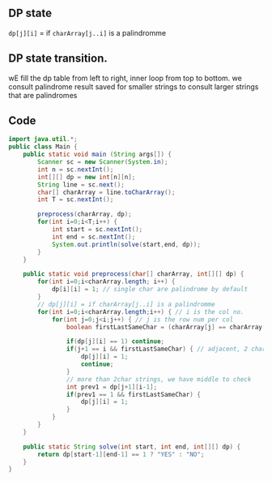 

## DP state

`dp[j][i]` = if `charArray[j..i]` is a palindromme

## DP state transition.

wE fill the dp table from left to right, inner loop from top to bottom.
we consult palindrome result saved for smaller strings to consult larger strings that are palindromes

## Code

```java
import java.util.*;
public class Main {
    public static void main (String args[]) {
		Scanner sc = new Scanner(System.in);
		int n = sc.nextInt();
		int[][] dp = new int[n][n];
		String line = sc.next();
		char[] charArray = line.toCharArray();
		int T = sc.nextInt();

		preprocess(charArray, dp);
		for(int i=0;i<T;i++) {
			int start = sc.nextInt();
			int end = sc.nextInt();
			System.out.println(solve(start,end, dp));
		}
    }

	public static void preprocess(char[] charArray, int[][] dp) {
		for(int i=0;i<charArray.length; i++) {
			dp[i][i] = 1; // single char are palindrome by default
		}
		// dp[j][i] = if charArray[j..i] is a palindromme
		for(int i=0;i<charArray.length;i++) { // i is the col no.
			for(int j=0;j<i;j++) { // j is the row num per col
				boolean firstLastSameChar = (charArray[j] == charArray[i]);

				if(dp[j][i] == 1) continue;
				if(j+1 == i && firstLastSameChar) { // adjacent, 2 char strings
					dp[j][i] = 1;
					continue;
				}
				// more than 2char strings, we have middle to check
				int prev1 = dp[j+1][i-1];
				if(prev1 == 1 && firstLastSameChar) {
					dp[j][i] = 1;
				}
			}
		}
	}

	public static String solve(int start, int end, int[][] dp) {
		return dp[start-1][end-1] == 1 ? "YES" : "NO";
	}
}
```